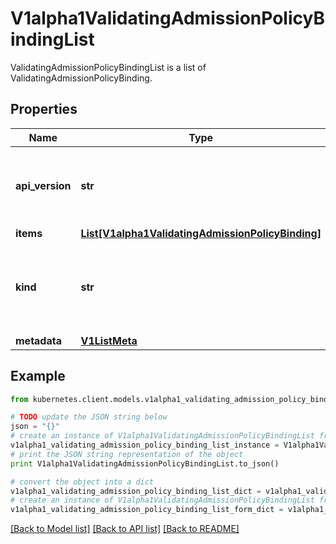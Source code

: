 # V1alpha1ValidatingAdmissionPolicyBindingList

ValidatingAdmissionPolicyBindingList is a list of ValidatingAdmissionPolicyBinding.

## Properties
Name | Type | Description | Notes
------------ | ------------- | ------------- | -------------
**api_version** | **str** | APIVersion defines the versioned schema of this representation of an object. Servers should convert recognized schemas to the latest internal value, and may reject unrecognized values. More info: https://git.k8s.io/community/contributors/devel/sig-architecture/api-conventions.md#resources | [optional] 
**items** | [**List[V1alpha1ValidatingAdmissionPolicyBinding]**](V1alpha1ValidatingAdmissionPolicyBinding.md) | List of PolicyBinding. | [optional] 
**kind** | **str** | Kind is a string value representing the REST resource this object represents. Servers may infer this from the endpoint the kubernetes.client submits requests to. Cannot be updated. In CamelCase. More info: https://git.k8s.io/community/contributors/devel/sig-architecture/api-conventions.md#types-kinds | [optional] 
**metadata** | [**V1ListMeta**](V1ListMeta.md) |  | [optional] 

## Example

```python
from kubernetes.client.models.v1alpha1_validating_admission_policy_binding_list import V1alpha1ValidatingAdmissionPolicyBindingList

# TODO update the JSON string below
json = "{}"
# create an instance of V1alpha1ValidatingAdmissionPolicyBindingList from a JSON string
v1alpha1_validating_admission_policy_binding_list_instance = V1alpha1ValidatingAdmissionPolicyBindingList.from_json(json)
# print the JSON string representation of the object
print V1alpha1ValidatingAdmissionPolicyBindingList.to_json()

# convert the object into a dict
v1alpha1_validating_admission_policy_binding_list_dict = v1alpha1_validating_admission_policy_binding_list_instance.to_dict()
# create an instance of V1alpha1ValidatingAdmissionPolicyBindingList from a dict
v1alpha1_validating_admission_policy_binding_list_form_dict = v1alpha1_validating_admission_policy_binding_list.from_dict(v1alpha1_validating_admission_policy_binding_list_dict)
```
[[Back to Model list]](../README.md#documentation-for-models) [[Back to API list]](../README.md#documentation-for-api-endpoints) [[Back to README]](../README.md)


